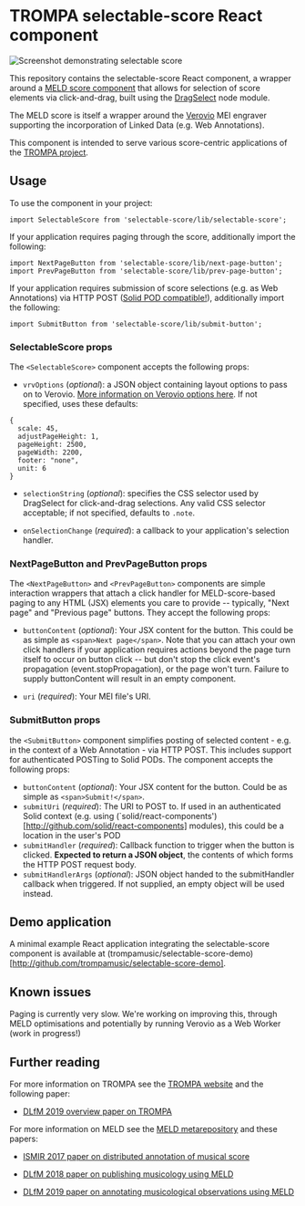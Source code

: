 # TROMPA selectable-score React component

![Screenshot demonstrating selectable score](selectable-score.png)

This repository contains the selectable-score React component, a wrapper around a [MELD score component](https://github.com/oerc-music/meld-clients-core) that allows for selection of score elements via click-and-drag, built using the [DragSelect](https://github.com/ThibaultJanBeyer/DragSelect) node module. 

The MELD score is itself a wrapper around the [Verovio](https://verovio.org) MEI engraver supporting the incorporation of Linked Data (e.g. Web Annotations). 

This component is intended to serve various score-centric applications of the [TROMPA project](https://trompamusic.eu).

## Usage

To use the component in your project:

`import SelectableScore from 'selectable-score/lib/selectable-score';`

If your application requires paging through the score, additionally import the following:

```
import NextPageButton from 'selectable-score/lib/next-page-button';
import PrevPageButton from 'selectable-score/lib/prev-page-button';
```

If your application requires submission of score selections (e.g. as Web Annotations) via HTTP POST ([Solid POD compatible!](http://solidproject.org)), additionally import the following:

```
import SubmitButton from 'selectable-score/lib/submit-button';
```


### SelectableScore props
The `<SelectableScore>` component accepts the following props:

* `vrvOptions` (*optional*): a JSON object containing layout options to pass on to Verovio. [More information on Verovio options here](https://verovio.org/javascript.xhtml). If not specified, uses these defaults:

```
{ 
  scale: 45,
  adjustPageHeight: 1,
  pageHeight: 2500,
  pageWidth: 2200,
  footer: "none",
  unit: 6
}
```

* `selectionString` (*optional*): specifies the CSS selector used by DragSelect for click-and-drag selections. Any valid CSS selector acceptable; if not specified, defaults to `.note`.

* `onSelectionChange` (*required*): a callback to your application's selection handler. 

### NextPageButton and PrevPageButton props
The `<NextPageButton>` and `<PrevPageButton>` components are simple interaction wrappers that attach a click handler for MELD-score-based paging to any HTML (JSX) elements you care to provide -- typically, "Next page" and "Previous page" buttons. They accept the following props: 
  
* `buttonContent` (*optional*): Your JSX content for the button. This could be as simple as `<span>Next page</span>`. Note that you can attach your own click handlers if your application requires actions beyond the page turn itself to occur on button click -- but don't stop the click event's propagation (event.stopPropagation), or the page won't turn. Failure to supply buttonContent will result in an empty component. 

* `uri` (*required*): Your MEI file's URI. 


### SubmitButton props
the `<SubmitButton>` component simplifies posting of selected content - e.g. in the context of a Web Annotation - via HTTP POST. This includes support for authenticated POSTing to Solid PODs. The component accepts the following props:

* `buttonContent` (*optional*): Your JSX content for the button. Could be as simple as `<span>Submit!</span>`.
* `submitUri` (*required*): The URI to POST to. If used in an authenticated Solid context (e.g. using (`solid/react-components')[http://github.com/solid/react-components] modules), this could be a location in the user's POD
* `submitHandler` (*required*): Callback function to trigger when the button is clicked. **Expected to return a JSON object**, the contents of which forms the HTTP POST request body. 
* `submitHandlerArgs` (*optional*): JSON object handed to the submitHandler callback when triggered.  If not supplied, an empty object will be used instead.

## Demo application

A minimal example React application integrating the selectable-score component is available at (trompamusic/selectable-score-demo)[http://github.com/trompamusic/selectable-score-demo]. 

## Known issues

Paging is currently very slow. We're working on improving this, through MELD optimisations and potentially by running Verovio as a Web Worker (work in progress!)

## Further reading
For more information on TROMPA see the [TROMPA website](https://trompamusic.eu) and the following paper:

* [DLfM 2019 overview paper on TROMPA](https://dl.acm.org/doi/10.1145/3358664.3358666)


For more information on MELD see the [MELD metarepository](https://github.com/oerc-music/meld) and these papers:

* [ISMIR 2017 paper on distributed annotation of musical score](https://ora.ox.ac.uk/objects/uuid:945287f6-5dd3-4424-940c-b919b8ad2768)

* [DLfM 2018 paper on publishing musicology using MELD](https://dl.acm.org/doi/10.1145/3273024.3273038)

* [DLfM 2019 paper on annotating musicological observations using MELD](https://dl.acm.org/doi/10.1145/3358664.3358669)

